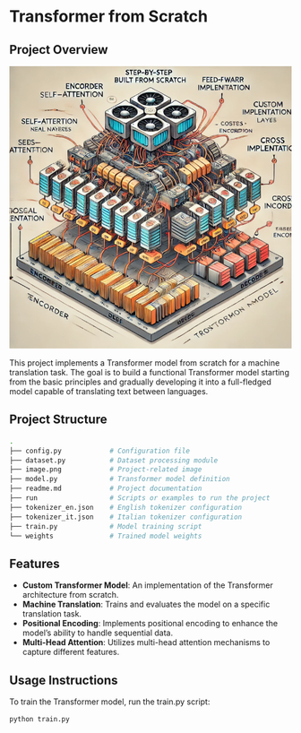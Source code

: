 # Transformer from Scratch

## Project Overview
<!-- ![alt text](image-1.png) -->
![alt text](image-1.png)


This project implements a Transformer model from scratch for a machine translation task. The goal is to build a functional Transformer model starting from the basic principles and gradually developing it into a full-fledged model capable of translating text between languages.

## Project Structure

```bash
.
├── config.py            # Configuration file
├── dataset.py           # Dataset processing module
├── image.png            # Project-related image
├── model.py             # Transformer model definition
├── readme.md            # Project documentation
├── run                  # Scripts or examples to run the project
├── tokenizer_en.json    # English tokenizer configuration
├── tokenizer_it.json    # Italian tokenizer configuration
├── train.py             # Model training script
└── weights              # Trained model weights
```

## Features

- **Custom Transformer Model**: An implementation of the Transformer architecture from scratch.
- **Machine Translation**: Trains and evaluates the model on a specific translation task.
- **Positional Encoding**: Implements positional encoding to enhance the model’s ability to handle sequential data.
- **Multi-Head Attention**: Utilizes multi-head attention mechanisms to capture different features.

## Usage Instructions

To train the Transformer model, run the train.py script:
```bash
python train.py
```
